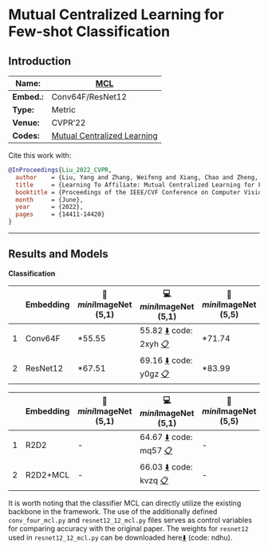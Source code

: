 # Mutual Centralized Learning for Few-shot Classification

## Introduction

| **Name:**   | [MCL](https://arxiv.org/abs/2106.05517)                      |
| ----------- | ------------------------------------------------------------ |
| **Embed.:** | Conv64F/ResNet12                                             |
| **Type:**   | Metric                                                       |
| **Venue:**  | CVPR’22                                                      |
| **Codes:**  | [Mutual Centralized Learning](https://github.com/LouieYang/MCL) |

Cite this work with:

```bibtex
@InProceedings{Liu_2022_CVPR,
  author    = {Liu, Yang and Zhang, Weifeng and Xiang, Chao and Zheng, Tu and Cai, Deng},
  title     = {Learning To Affiliate: Mutual Centralized Learning for Few-Shot Classification},
  booktitle = {Proceedings of the IEEE/CVF Conference on Computer Vision and Pattern Recognition (CVPR)},
  month     = {June},
  year      = {2022},
  pages     = {14411-14420}
}
```

---

## Results and Models

**Classification**

|   | Embedding | :book: *mini*ImageNet (5,1) | :computer: *mini*ImageNet (5,1) | :book:*mini*ImageNet (5,5) | :computer: *mini*ImageNet (5,5) | :memo: Comments  |
|---|-----------|--------------------|--------------------|--------------------|--------------------|---|
| 1 | Conv64F | *55.55 | 55.82 [:arrow_down:](https://pan.baidu.com/s/1IkqbBoE4oQ7k3JCtirmwWQ?pwd=2xyh) code: 2xyh [:clipboard:]() | *71.74 | 71.09  [:arrow_down:](https://pan.baidu.com/s/1zAaCXfqR0zzinnBTbh-w0w?pwd=mp22) code: mp22 [:clipboard:]() | Table.2 |
| 2 | ResNet12 | *67.51 | 69.16 [:arrow_down:](https://pan.baidu.com/s/1gN4pqj4sz-zvEc5BBO5e7w?pwd=y0gz) code: y0gz [:clipboard:]() | *83.99 | 83.28 [:arrow_down:](https://pan.baidu.com/s/1zFEvp7ttIVWssuo7Gk4D7A?pwd=ehu1) code: ehu1 [:clipboard:]() | Table.2 |


|   | Embedding | :book: *mini*ImageNet (5,1) | :computer: *mini*ImageNet (5,1) | :book:*mini*ImageNet (5,5) | :computer: *mini*ImageNet (5,5) | :memo: Comments  |
|---|-----------|--------------------|--------------------|--------------------|--------------------|---|
| 1 | R2D2 | - | 64.67 [:arrow_down:](https://pan.baidu.com/s/1Yty8fVytO3GzpYHEk5qolQ?pwd=mq57) code: mq57 [:clipboard:]() | - | 81.92  [:arrow_down:](https://pan.baidu.com/s/1WRDtkuOL8cxAyJcrhjsMMA?pwd=abxr) code: abxr [:clipboard:]() | Table.2 |
| 2 | R2D2+MCL | - | 66.03 [:arrow_down:](https://pan.baidu.com/s/11cZX0lVWi47M0rXphNUxKg?pwd=kvzq) code: kvzq [:clipboard:]() | - | 82.71 [:arrow_down:](https://pan.baidu.com/s/1rHtMrSNWI-AcY8KMhe38Cw?pwd=533v) code: 533v [:clipboard:]() | Table.2 |

It is worth noting that the classifier MCL can directly utilize the existing backbone in the framework. The use of the additionally defined `conv_four_mcl.py` and `resnet12_12_mcl.py` files serves as control variables for comparing accuracy with the original paper. The weights for `resnet12` used in `resnet12_12_mcl.py` can be downloaded here[:arrow_down:](https://pan.baidu.com/s/1TetYehPJuD-iDo7wrBP5Qw?pwd=ndhu) (code: ndhu).